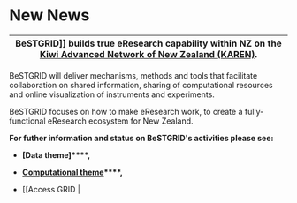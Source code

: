 # New News

|  BeSTGRID]] builds true eResearch capability within NZ on the [Kiwi Advanced Network of New Zealand (KAREN)](http://www.karen.net.nz/). |
| --------------------------------------------------------------------------------------------------------------------------------------- |

BeSTGRID will deliver mechanisms, methods and tools that facilitate collaboration on shared information, sharing of computational resources and online visualization of instruments and experiments.

BeSTGRID focuses on how to make eResearch work, to create a fully-functional eResearch ecosystem for New Zealand.

**For futher information and status on BeSTGRID's activities please see:**

- **[Data theme]****,**
- **[Computational theme](/wiki/spaces/BeSTGRID/pages/3818228944)****,**
	
- [[Access GRID |
